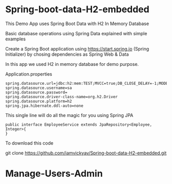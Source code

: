 # Spring-boot-data-H2-embedded

This Demo App uses Spring Boot Data with H2 In Memory Database

Basic database operations using Spring Data explained with simple examples

Create a Spring Boot application using https://start.spring.io (Spring Initializer) by chosing dependencies as Spring Web & Data

In this app we used H2 in memory database for demo purpose. 

Application.properties

```
spring.datasource.url=jdbc:h2:mem:TEST;MVCC=true;DB_CLOSE_DELAY=-1;MODE=Oracle
spring.datasource.username=sa
spring.datasource.password=
spring.datasource.driver-class-name=org.h2.Driver
spring.datasource.platform=h2
spring.jpa.hibernate.ddl-auto=none
```

This single line will do all the magic for you using Spring JPA

```
public interface EmployeeService extends JpaRepository<Employee, Integer>{
}
```

To download this code

git clone https://github.com/iamvickyav/Spring-boot-data-H2-embedded.git
# Manage-Users-Admin
